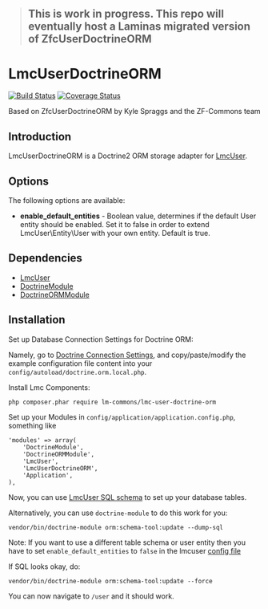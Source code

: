 > ## This is work in progress.  This repo will eventually host a Laminas migrated version of ZfcUserDoctrineORM



LmcUserDoctrineORM
==================
[![Build Status](https://travis-ci.com/LM-Commons/LmcUserDoctrineORM.svg?branch=master)](https://travis-ci.com/LM-Commons/LmcUserDoctrineORM    )
[![Coverage Status](https://coveralls.io/repos/github/LM-Commons/LmcUserDoctrineORM/badge.svg?branch=master)](https://coveralls.io/github/LM-Commons/LmcUserDoctrineORM?branch=master)

Based on ZfcUserDoctrineORM by Kyle Spraggs and the ZF-Commons team

Introduction
------------
LmcUserDoctrineORM is a Doctrine2 ORM storage adapter for [LmcUser](https://github.com/LM-Commons/LmcUser).

Options
-------

The following options are available:

- **enable_default_entities** - Boolean value, determines if the default User entity should be enabled. Set it to false in order to extend LmcUser\Entity\User with your own entity. Default is true.

Dependencies
------------

- [LmcUser](https://github.com/LM-Commons/LmcUser)
- [DoctrineModule](https://github.com/doctrine/DoctrineModule)
- [DoctrineORMModule](https://github.com/doctrine/DoctrineORMModule)

Installation
------------
Set up Database Connection Settings for Doctrine ORM:

Namely, go to [Doctrine Connection Settings](https://github.com/doctrine/DoctrineORMModule#connection-settings), and copy/paste/modify the example configuration file content into your `config/autoload/doctrine.orm.local.php`.  

Install Lmc Components:

    php composer.phar require lm-commons/lmc-user-doctrine-orm

Set up your Modules in `config/application/application.config.php`, something like

    'modules' => array(
        'DoctrineModule',
        'DoctrineORMModule',
        'LmcUser',
        'LmcUserDoctrineORM',
        'Application',
    ),

Now, you can use [LmcUser SQL schema](https://github.com/LM-Commons/LmcUser/tree/master/data) to set up your database tables.

Alternatively, you can use `doctrine-module` to do this work for you:

    vendor/bin/doctrine-module orm:schema-tool:update --dump-sql


Note: If you want to use a different table schema or user entity then you have to set `enable_default_entities` to `false` in the lmcuser [config file](https://github.com/LM-Commons/LmcUser/blob/master/config/lmcuser.global.php.dist)


If SQL looks okay, do: 

    vendor/bin/doctrine-module orm:schema-tool:update --force

You can now navigate to `/user` and it should work.

